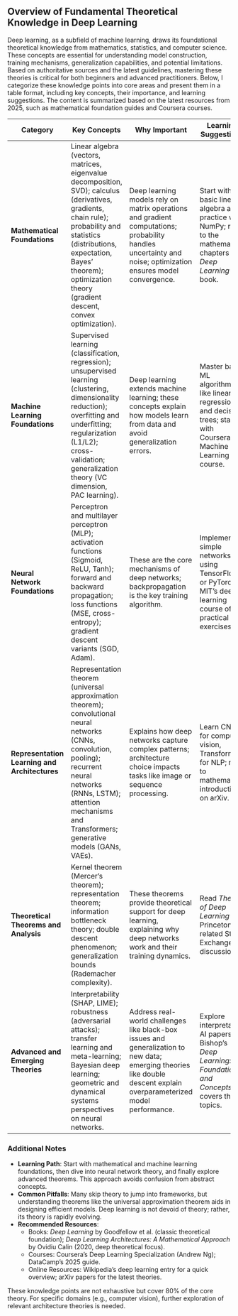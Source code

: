 ## Overview of Fundamental Theoretical Knowledge in Deep Learning
Deep learning, as a subfield of machine learning, draws its foundational theoretical knowledge from mathematics, statistics, and computer science. These concepts are essential for understanding model construction, training mechanisms, generalization capabilities, and potential limitations. Based on authoritative sources and the latest guidelines, mastering these theories is critical for both beginners and advanced practitioners. Below, I categorize these knowledge points into core areas and present them in a table format, including key concepts, their importance, and learning suggestions. The content is summarized based on the latest resources from 2025, such as mathematical foundation guides and Coursera courses.

| Category | Key Concepts | Why Important | Learning Suggestions |
|----------|--------------|---------------|----------------------|
| **Mathematical Foundations** | Linear algebra (vectors, matrices, eigenvalue decomposition, SVD); calculus (derivatives, gradients, chain rule); probability and statistics (distributions, expectation, Bayes’ theorem); optimization theory (gradient descent, convex optimization). | Deep learning models rely on matrix operations and gradient computations; probability handles uncertainty and noise; optimization ensures model convergence. | Start with basic linear algebra and practice with NumPy; refer to the mathematical chapters in *Deep Learning* book. |
| **Machine Learning Foundations** | Supervised learning (classification, regression); unsupervised learning (clustering, dimensionality reduction); overfitting and underfitting; regularization (L1/L2); cross-validation; generalization theory (VC dimension, PAC learning). | Deep learning extends machine learning; these concepts explain how models learn from data and avoid generalization errors. | Master basic ML algorithms like linear regression and decision trees; start with Coursera’s Machine Learning course. |
| **Neural Network Foundations** | Perceptron and multilayer perceptron (MLP); activation functions (Sigmoid, ReLU, Tanh); forward and backward propagation; loss functions (MSE, cross-entropy); gradient descent variants (SGD, Adam). | These are the core mechanisms of deep networks; backpropagation is the key training algorithm. | Implement simple networks using TensorFlow or PyTorch; MIT’s deep learning course offers practical exercises. |
| **Representation Learning and Architectures** | Representation theorem (universal approximation theorem); convolutional neural networks (CNNs, convolution, pooling); recurrent neural networks (RNNs, LSTM); attention mechanisms and Transformers; generative models (GANs, VAEs). | Explains how deep networks capture complex patterns; architecture choice impacts tasks like image or sequence processing. | Learn CNNs for computer vision, Transformers for NLP; refer to mathematical introductions on arXiv. |
| **Theoretical Theorems and Analysis** | Kernel theorem (Mercer’s theorem); representation theorem; information bottleneck theory; double descent phenomenon; generalization bounds (Rademacher complexity). | These theorems provide theoretical support for deep learning, explaining why deep networks work and their training dynamics. | Read *Theory of Deep Learning* by Princeton or related Stack Exchange discussions. |
| **Advanced and Emerging Theories** | Interpretability (SHAP, LIME); robustness (adversarial attacks); transfer learning and meta-learning; Bayesian deep learning; geometric and dynamical systems perspectives on neural networks. | Address real-world challenges like black-box issues and generalization to new data; emerging theories like double descent explain overparameterized model performance. | Explore interpretable AI papers; Bishop’s *Deep Learning: Foundations and Concepts* covers these topics. |

### Additional Notes
- **Learning Path**: Start with mathematical and machine learning foundations, then dive into neural network theory, and finally explore advanced theorems. This approach avoids confusion from abstract concepts.
- **Common Pitfalls**: Many skip theory to jump into frameworks, but understanding theorems like the universal approximation theorem aids in designing efficient models. Deep learning is not devoid of theory; rather, its theory is rapidly evolving.
- **Recommended Resources**:
  - Books: *Deep Learning* by Goodfellow et al. (classic theoretical foundation); *Deep Learning Architectures: A Mathematical Approach* by Ovidiu Calin (2020, deep theoretical focus).
  - Courses: Coursera’s Deep Learning Specialization (Andrew Ng); DataCamp’s 2025 guide.
  - Online Resources: Wikipedia’s deep learning entry for a quick overview; arXiv papers for the latest theories.

These knowledge points are not exhaustive but cover 80% of the core theory. For specific domains (e.g., computer vision), further exploration of relevant architecture theories is needed.
